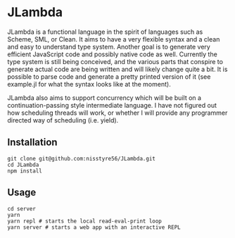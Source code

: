 JLambda
=======

JLambda is a functional language in the spirit of languages such as Scheme,
SML, or Clean. It aims to have a very flexible syntax and a clean and easy to
understand type system. Another goal is to generate very efficient JavaScript
code and possibly native code as well. Currently the type system is still being
conceived, and the various parts that conspire to generate actual code are
being written and will likely change quite a bit. It is possible to parse code
and generate a pretty printed version of it (see example.jl for what the syntax
looks like at the moment).

JLambda also aims to support concurrency which will be built on a
continuation-passing style intermediate language. I have not figured out how
scheduling threads will work, or whether I will provide any programmer directed
way of scheduling (i.e. yield).

Installation
------------

    git clone git@github.com:nisstyre56/JLambda.git
    cd JLambda
    npm install

Usage
-----
    cd server
    yarn
    yarn repl # starts the local read-eval-print loop
    yarn server # starts a web app with an interactive REPL
